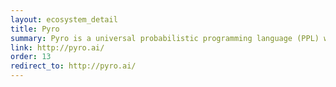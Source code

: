 ```yaml
---
layout: ecosystem_detail
title: Pyro
summary: Pyro is a universal probabilistic programming language (PPL) written in Python and supported by PyTorch on the backend.
link: http://pyro.ai/
order: 13
redirect_to: http://pyro.ai/
---
```

